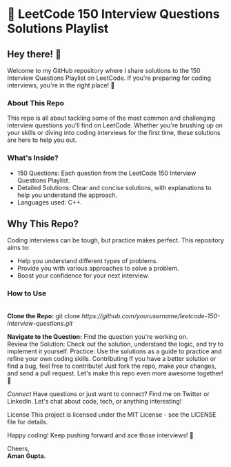 <h1> 🎯 LeetCode 150 Interview Questions Solutions Playlist </h1>
<h2> Hey there! 👋 </h2>

Welcome to my GitHub repository where I share solutions to the 150 Interview Questions Playlist on LeetCode. If you're preparing for coding interviews, you're in the right place! 🚀
<h3> About This Repo </h3>

This repo is all about tackling some of the most common and challenging interview questions you'll find on LeetCode. Whether you're brushing up on your skills or diving into coding interviews for the first time, these solutions are here to help you out.
<h3> What's Inside?
</h3>
<ul> 
  <li>150 Questions: Each question from the LeetCode 150 Interview Questions Playlist.</li>
  <li> Detailed Solutions: Clear and concise solutions, with explanations to help you understand the approach.
</li>
  <li>Languages used: C++.
 </li>
  <liEfficient Code: Focus on writing clean, efficient, and optimized code.
></li>
</ul>

<h2> Why This Repo? </h2>
Coding interviews can be tough, but practice makes perfect. This repository aims to:
<ul>
<li>Help you understand different types of problems.
 </li>
  <li>Provide you with various approaches to solve a problem.
</li>
  <li> Boost your confidence for your next interview.
</li>
  
</ul>

<h3> How to Use
</h3>
<br>
<strong>Clone the Repo:</strong> git clone   <i> https://github.com/yourusername/leetcode-150-interview-questions.git</i>

<strong> Navigate to the Question:</strong>  Find the question you're working on.
<br>
Review the Solution: Check out the solution, understand the logic, and try to implement it yourself.
Practice: Use the solutions as a guide to practice and refine your own coding skills.
Contributing
If you have a better solution or find a bug, feel free to contribute! Just fork the repo, make your changes, and send a pull request. Let's make this repo even more awesome together! 💪

<i>Connect </i>
Have questions or just want to connect? Find me on Twitter or LinkedIn. Let's chat about code, tech, or anything interesting!

License
This project is licensed under the MIT License - see the LICENSE file for details.

Happy coding! Keep pushing forward and ace those interviews! 🌟

Cheers,<br>
<strong>Aman Gupta. </strong>
